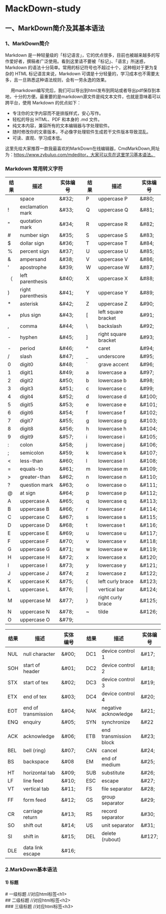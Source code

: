# MackDown-study

## 一、MarkDown简介及其基本语法
### 1、MarkDown简介
Markdown 是一种轻量级的「标记语言」，它的优点很多，目前也被越来越多的写作爱好者，撰稿者广泛使用。看到这里请不要被「标记」、「语言」所迷惑，Markdown 的语法十分简单。常用的标记符号也不超过十个，这种相对于更为复杂的 HTML 标记语言来说，Markdown 可谓是十分轻量的，学习成本也不需要太多，且一旦熟悉这种语法规则，会有一劳永逸的效果。

　   用markdown编写完后，我们可以导出到html发布到网站或者导出pdf保存到本地，十分的方便。最重要的是markdown源文件是纯文本文件，也就是意味着可以跨平台，使用 Markdown 的优点如下：
* 专注你的文字内容而不是排版样式，安心写作。
* 轻松的导出 HTML、PDF 和本身的 .md 文件。
* 纯文本内容，兼容所有的文本编辑器与字处理软件。
* 随时修改你的文章版本，不必像字处理软件生成若干文件版本导致混乱。
* 可读、直观、学习成本低。

这里先给大家推荐一款我最喜欢的MarkDown在线编辑器，CmdMarkDown,网址为：https://www.zybuluo.com/mdeditor，大家可以先在这里学习基本语法。

### Markdown 常用转义字符
| 结果 | 描述 | 实体编号 | | 结果 | 描述 | 实体编号 | 
| --------- | ----------- |------------|---| --------- | ----------- |------------|
|       | space | &#38;&#35;32; |  |    P   | uppercase P | &#38;&#35;80; |
|    !   | exclamation mark | &#38;&#35;33; |  |    Q   | uppercase Q | &#38;&#35;81; |
|    "   | quotation mark | &#38;&#35;34; |  |    R   | uppercase R | &#38;&#35;82; |
|    #   | number sign | &#38;&#35;35; |  |   S   | uppercase S | &#38;&#35;83; |
|    $   | dollar sign | &#38;&#35;36; |  |    T   | uppercase T | &#38;&#35;84; |
|    %   | percent sign | &#38;&#35;37; |  |    U   | uppercase U | &#38;&#35;85; |
|    &   | ampersand | &#38;&#35;38; |  |    V   | uppercase V | &#38;&#35;86; |
|    '   | apostrophe | &#38;&#35;39; |  |    W   | uppercase W | &#38;&#35;87; |
|   （   | left parenthesis | &#38;&#35;40; |  |    X   | uppercase X | &#38;&#35;88; |
|    )   | right parenthesis | &#38;&#35;41; |  |    Y   | uppercase Y | &#38;&#35;89; |
|    *   | asterisk | &#38;&#35;42; |  |    Z   | uppercase Z | &#38;&#35;90; |
|    +   | plus sign | &#38;&#35;43; |  |    [   | left square bracket | &#38;&#35;91; |
|    ,   | comma | &#38;&#35;44; |  |    \   | backslash | &#38;&#35;92; |
|    -   | hyphen | &#38;&#35;45; |  |    ]   | right square bracket | &#38;&#35;93; |
|    -   | period | &#38;&#35;46; |  |    ^   | caret | &#38;&#35;94; |
|    /   | slash | &#38;&#35;47; |  |    _   | underscore | &#38;&#35;95; |
|    0   | digit0 | &#38;&#35;48; |  |    `   | grave accent | &#38;&#35;96; |
|    1   | digit1 | &#38;&#35;49; |  |    a   | lowercase a | &#38;&#35;97; | 
|    2   | digit2 | &#38;&#35;50; |  |    b   | lowercase b | &#38;&#35;98; | 
|    3   | digit3 | &#38;&#35;51; |  |    c   | lowercase c | &#38;&#35;99; |
|    4   | digit4 | &#38;&#35;52; |  |    d   | lowercase d | &#38;&#35;100; |
|    5   | digit5 | &#38;&#35;53; |  |    e   | lowercase e | &#38;&#35;101; |
|    6   | digit6 | &#38;&#35;54; |  |    f   | lowercase f | &#38;&#35;102; |
|    7   | digit7 | &#38;&#35;55; |  |    g   | lowercase g | &#38;&#35;103; |
|    8   | digit8 | &#38;&#35;56; |  |    h   | lowercase h | &#38;&#35;104; |
|    9   | digit9 | &#38;&#35;57; |  |    i   | lowercase i | &#38;&#35;105; |
|    :   | colon | &#38;&#35;58; |  |    j   | lowercase j | &#38;&#35;106; |
|    ;   | semicolon | &#38;&#35;59; |  |    k   | lowercase k | &#38;&#35;107; |
|    <   | less-than | &#38;&#35;60; |  |    l   | lowercase l | &#38;&#35;108; |
|    =   | equals-to | &#38;&#35;61; |  |    m   | lowercase m | &#38;&#35;109; |
|    >   | greater-than | &#38;&#35;62; |  |    n   | lowercase n | &#38;&#35;110; |
|    ?   |question mark | &#38;&#35;63; |  |    o   | lowercase o | &#38;&#35;111; |
|    @   | at sign | &#38;&#35;64; |  |    p   | lowercase p | &#38;&#35;112; |
|    A   | uppercase A | &#38;&#35;65; |  |    q   | lowercase q | &#38;&#35;113; |
|    B   | uppercase B | &#38;&#35;66; |  |    r   | lowercase r | &#38;&#35;114; |
|    C   | uppercase C | &#38;&#35;67; |  |    s   | lowercase s | &#38;&#35;115; |  
|    D   | uppercase D | &#38;&#35;68; |  |    t   | lowercase t | &#38;&#35;116; |
|    E   | uppercase E | &#38;&#35;69; |  |    u   | lowercase u | &#38;&#35;117; |
|    F   | uppercase F | &#38;&#35;70; |  |    v   | lowercase v | &#38;&#35;118; |
|    G   | uppercase G | &#38;&#35;71; |  |    w   | lowercase w | &#38;&#35;119; |
|    H   | uppercase H | &#38;&#35;72; |  |    x   | lowercase x | &#38;&#35;120; |
|    I   | uppercase I | &#38;&#35;73; |  |    y   | lowercase y | &#38;&#35;121; |  
|    J   | uppercase J | &#38;&#35;74; |  |    z   | lowercase z | &#38;&#35;122; |
|    K   | uppercase K | &#38;&#35;75; |  |    {   | left curly brace | &#38;&#35;123; |
|    L   | uppercase L | &#38;&#35;76; |  |  &#124;|   vertical bar | &#38;&#35;124; |
|    M   | uppercase M | &#38;&#35;77; |  |     }  | right curly brace | &#38;&#35;125; |
|    N   | uppercase N | &#38;&#35;78; |  |     ~  | tilde | &#38;&#35;126; |
|    O   | uppercase O | &#38;&#35;79; |



| 结果 | 描述 | 实体编号 | | 结果 | 描述 | 实体编号 | 
| --------- | ----------- |------------|---| --------- | ----------- |------------|
|  NUL  |	null character   |  &#38;&#35;00;  |  |    DC1  |	device control 1  |	&#38;&#35;17; |
|  SOH  |	start of header   |  &#38;&#35;01;   |  |  DC2  |	device control 2  |	&#38;&#35;18;  |
|  STX  |	start of tex   |  &#38;&#35;02;   |  |  DC3  |	device control 3  |	&#38;&#35;19;  |
|  ETX  |	end of tex   |  &#38;&#35;03;   |  |  DC4  |	device control 4  |	&#38;&#35;20;  |
|  EOT  |	end of transmission   |  &#38;&#35;04;   |  |  NAK  |	negative acknowledge  |	&#38;&#35;21;  |
|  ENQ  |	enquiry   |  &#38;&#35;05;   |  |  SYN  |	synchronize	| &#38;&#35;22  |
|  ACK  |	acknowledge   |  &#38;&#35;06;   |  |  ETB  |	end transmission block  |	&#38;&#35;23;  |
|  BEL  |	bell (ring)   |  &#38;&#35;07;   |  |  CAN  |	cancel   | &#38;&#35;24;  |
|  BS |   backspace   | &#38;&#35;08   |  |  EM  |	end of medium  |	&#38;&#35;25;  |
|  HT |   horizontal tab   |  &#38;&#35;09;   |  |  SUB  |	substitute  |	&#38;&#35;26;  |
|  LF |   line feed   |  &#38;&#35;10;   |  |  ESC  |	escape  |	&#38;&#35;27;  |
|  VT |   vertical tab   |  &#38;&#35;11;   |  |  FS |	file separator  |	&#38;&#35;28;  |
|  FF |   form feed   |  &#38;&#35;12;   |  |  GS  |	group separator  |	&#38;&#35;29;  |
|  CR |   carriage return   |  &#38;&#35;13;   |  |  RS  |	record separator  |	&#38;&#35;30;  |
|  SO |   shift out   |  &#38;&#35;14;   |  |  US  |	unit separator  |	&#38;&#35;31;  |
|  SI |   shift in   |  &#38;&#35;15;   |  |  DEL  |	delete (rubout)  |	&#38;&#35;127;  |
|  DLE  |	data link escape   |  &#38;&#35;16;   |  |

### 2.MarkDown基本语法
#### 1) 标题
&#35; 一级标题     //对应html标签&#60;h1&#62;<br/>
&#35;&#35; 二级标题   //对应html标签&#60;h2&#62;<br/>
&#35;&#35;&#35; 三级标题 //对应html标签&#60;h3&#62;
